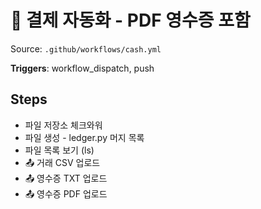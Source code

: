 # 🧾 결제 자동화 - PDF 영수증 포함

Source: `.github/workflows/cash.yml`

**Triggers**: workflow_dispatch, push

## Steps
- 파일 저장소 체크와워
- 파일 생성 - ledger.py 머지 목록
- 파일 목록 보기 (ls)
- 📤 거래 CSV 업로드
- 📤 영수증 TXT 업로드
- 📤 영수증 PDF 업로드
